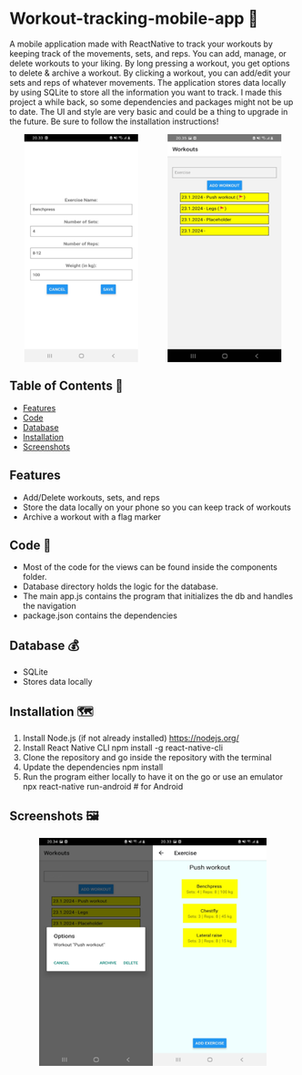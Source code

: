 # Workout-tracking-mobile-app 🍋
A mobile application made with ReactNative to track your workouts by keeping track of the movements, sets, and reps. You can add, manage, or delete workouts to your liking. By long pressing a workout, you get options to delete & archive a workout. By clicking a workout, you can add/edit your sets and reps of whatever movements. The application stores data locally by using SQLite to store all the information you want to track. I made this project a while back, so some dependencies and packages might not be up to date. The UI and style are very basic and could be a thing to upgrade in the future. Be sure to follow the installation instructions!


<div style="display:flex; justify-content:space-around;">
    <img src="./Readme_assets/adding_exercises.jpg" alt="Adding an exercise to the list" width="200" height="400"/>
    <img src="./Readme_assets/homepage_flagged.jpg" alt="Homepage of the app" width="200" height="400"/>
</div>

## Table of Contents 📖
- [Features](#features)
- [Code](#code)
- [Database](#database)
- [Installation](#installation)
- [Screenshots](#screenshots)

## Features 
- Add/Delete workouts, sets, and reps
- Store the data locally on your phone so you can keep track of workouts
- Archive a workout with a flag marker

## Code 🥇
- Most of the code for the views can be found inside the components folder.
- Database directory holds the logic for the database.
- The main app.js contains the program that initializes the db and handles the navigation
- package.json contains the dependencies

## Database 💰
- SQLite
- Stores data locally

## Installation 🗺️
1. Install Node.js (if not already installed) https://nodejs.org/
2. Install React Native CLI npm install -g react-native-cli
3. Clone the repository and go inside the repository with the terminal
4. Update the dependencies npm install
5. Run the program either locally to have it on the go or use an emulator npx react-native run-android # for Android

## Screenshots 🖼️


<div style="display:flex; justify-content: center;">
    <img src="./Readme_assets/options.jpg" alt="Options for archive & delete" width="200" height="400"/>
    <img src="./Readme_assets/added_exercises.jpg" alt="Sets and reps" width="200" height="400"/>
</div>
